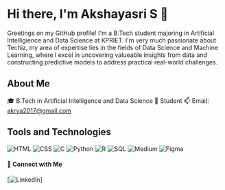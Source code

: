 # Hi there, I'm Akshayasri S 👋
Greetings on my GitHub profile! I'm a B.Tech student majoring in Artificial Intelligience and Data Science at KPRIET. I'm very much passionate about Techiz, my area of expertise lies in the fields of Data Science and Machine Learning, where I excel in uncovering valueable insights from data and constructing predictive models to address practical real-world challenges.

## About Me
🎓 B.Tech in Artificial Intelligence and Data Science
💼 Student
 📫 Email: akrya2017@gmail.com
 
 ## Tools and Technologies
 ![HTML](https://img.shields.io/badge/HTML5-E34F26?style=flat&logo=html5&logoColor=white)
![CSS](https://img.shields.io/badge/CSS3-1572B6?style=flat&logo=css3&logoColor=white)
![C](https://img.shields.io/badge/C-00599C?style=flat&logo=c&logoColor=white)
![Python](https://img.shields.io/badge/Python-3776AB?style=flat&logo=python&logoColor=white)
![R](https://img.shields.io/badge/R-276DC3?style=flat&logo=r&logoColor=white)
![SQL](https://img.shields.io/badge/SQL-4479A1?style=flat&logo=postgresql&logoColor=white)
![Medium](https://img.shields.io/badge/Medium-12100E?style=flat&logo=medium&logoColor=white)
![Figma](https://img.shields.io/badge/Figma-F24E1E?style=flat&logo=figma&logoColor=white)

#### 🤝 Connect with Me

[![LinkedIn](https://img.shields.io/badge/LinkedIn-0077B5?style=flat&logo=linkedin&logoColor=white)]
